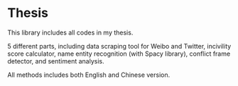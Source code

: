 # Thesis
This library includes all codes in my thesis.

5 different parts, including data scraping tool for Weibo and Twitter, incivility score calculator, name entity recognition (with Spacy library), conflict frame detector, and sentiment analysis.

All methods includes both English and Chinese version.
